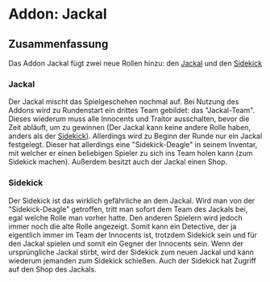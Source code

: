 # Addon: Jackal

## Zusammenfassung

Das Addon Jackal fügt zwei neue Rollen hinzu: den [Jackal](#jackal) und den [Sidekick](#sidekick)

### Jackal

Der Jackal mischt das Spielgeschehen nochmal auf. Bei Nutzung des Addons wird zu Rundenstart ein drittes Team gebildet: das "Jackal-Team". Dieses wiederum muss alle Innocents und Traitor ausschalten, bevor die Zeit abläuft, um zu gewinnen (Der Jackal kann keine andere Rolle haben, anders als der [Sidekick](#sidekick)). Allerdings wird zu Beginn der Runde nur ein Jackal festgelegt. Dieser hat allerdings eine "Sidekick-Deagle" in seinem Inventar, mit welcher er einen beliebigen Spieler zu sich ins Team holen kann (zum Sidekick machen).
Außerdem besitzt auch der Jackal einen Shop.

### Sidekick

Der Sidekick ist das wirklich gefährliche an dem Jackal. Wird man von der "Sidekick-Deagle" getroffen, tritt man sofort dem Team des Jackals bei, egal welche Rolle man vorher hatte. Den anderen Spielern wird jedoch immer noch die alte Rolle angezeigt. Somit kann ein Detective, der ja eigentlich immer im Team der Innocents ist, trotzdem Sidekick sein und für den Jackal spielen und somit ein Gegner der Innocents sein.
Wenn der ursprüngliche Jackal stirbt, wird der Sidekick zum neuen Jackal und kann wiederum jemanden zum Sidekick schießen.
Auch der Sidekick hat Zugriff auf den Shop des Jackals.
